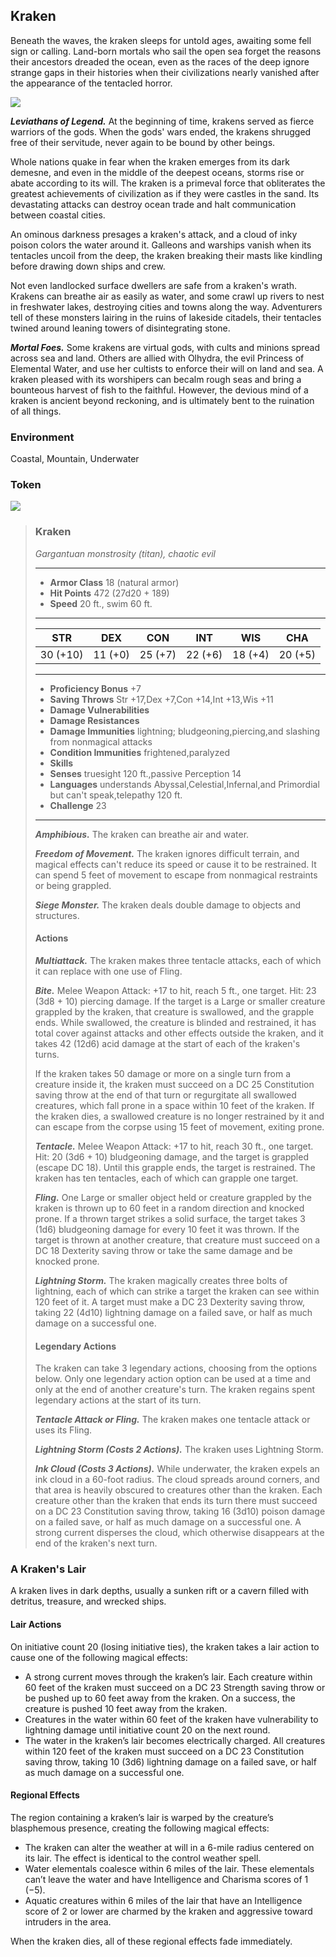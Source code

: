 ## Kraken
Beneath the waves, the kraken sleeps for untold ages, awaiting some fell sign or calling. Land-born mortals who sail the open sea forget the reasons their ancestors dreaded the ocean, even as the races of the deep ignore strange gaps in their histories when their civilizations nearly vanished after the appearance of the tentacled horror.

![](Kraken.png)

***Leviathans of Legend.*** At the beginning of time, krakens served as fierce warriors of the gods. When the gods' wars ended, the krakens shrugged free of their servitude, never again to be bound by other beings.

Whole nations quake in fear when the kraken emerges from its dark demesne, and even in the middle of the deepest oceans, storms rise or abate according to its will. The kraken is a primeval force that obliterates the greatest achievements of civilization as if they were castles in the sand. Its devastating attacks can destroy ocean trade and halt communication between coastal cities.

An ominous darkness presages a kraken's attack, and a cloud of inky poison colors the water around it. Galleons and warships vanish when its tentacles uncoil from the deep, the kraken breaking their masts like kindling before drawing down ships and crew.

Not even landlocked surface dwellers are safe from a kraken's wrath. Krakens can breathe air as easily as water, and some crawl up rivers to nest in freshwater lakes, destroying cities and towns along the way. Adventurers tell of these monsters lairing in the ruins of lakeside citadels, their tentacles twined around leaning towers of disintegrating stone.

***Mortal Foes.*** Some krakens are virtual gods, with cults and minions spread across sea and land. Others are allied with Olhydra, the evil Princess of Elemental Water, and use her cultists to enforce their will on land and sea. A kraken pleased with its worshipers can becalm rough seas and bring a bounteous harvest of fish to the faithful. However, the devious mind of a kraken is ancient beyond reckoning, and is ultimately bent to the ruination of all things.

### Environment
Coastal, Mountain, Underwater

### Token
![](Kraken-Token.png)

>### Kraken
>*Gargantuan monstrosity (titan), chaotic evil*
>___
>- **Armor Class** 18 (natural armor)
>- **Hit Points** 472 (27d20 + 189)
>- **Speed** 20 ft., swim 60 ft.
>___
>|**STR**|**DEX**|**CON**|**INT**|**WIS**|**CHA**|
>|:---:|:---:|:---:|:---:|:---:|:---:|
>|30 (+10)|11 (+0)|25 (+7)|22 (+6)|18 (+4)|20 (+5)|
>
>___
>- **Proficiency Bonus** +7
>- **Saving Throws** Str +17,Dex +7,Con +14,Int +13,Wis +11
>- **Damage Vulnerabilities** 
>- **Damage Resistances** 
>- **Damage Immunities** lightning; bludgeoning,piercing,and slashing from nonmagical attacks
>- **Condition Immunities** frightened,paralyzed
>- **Skills** 
>- **Senses** truesight 120 ft.,passive Perception 14
>- **Languages** understands Abyssal,Celestial,Infernal,and Primordial but can't speak,telepathy 120 ft.
>- **Challenge** 23
>___
>***Amphibious.*** The kraken can breathe air and water.
>
>***Freedom of Movement.*** The kraken ignores difficult terrain, and magical effects can't reduce its speed or cause it to be restrained. It can spend 5 feet of movement to escape from nonmagical restraints or being grappled.
>
>***Siege Monster.*** The kraken deals double damage to objects and structures.
>
>#### Actions
>***Multiattack.*** The kraken makes three tentacle attacks, each of which it can replace with one use of Fling.
>
>***Bite.*** Melee Weapon Attack: +17 to hit, reach 5 ft., one target. Hit: 23 (3d8 + 10) piercing damage. If the target is a Large or smaller creature grappled by the kraken, that creature is swallowed, and the grapple ends. While swallowed, the creature is blinded and restrained, it has total cover against attacks and other effects outside the kraken, and it takes 42 (12d6) acid damage at the start of each of the kraken's turns.
>
>If the kraken takes 50 damage or more on a single turn from a creature inside it, the kraken must succeed on a DC 25 Constitution saving throw at the end of that turn or regurgitate all swallowed creatures, which fall prone in a space within 10 feet of the kraken. If the kraken dies, a swallowed creature is no longer restrained by it and can escape from the corpse using 15 feet of movement, exiting prone.
>
>***Tentacle.*** Melee Weapon Attack: +17 to hit, reach 30 ft., one target. Hit: 20 (3d6 + 10) bludgeoning damage, and the target is grappled (escape DC 18). Until this grapple ends, the target is restrained. The kraken has ten tentacles, each of which can grapple one target.
>
>***Fling.*** One Large or smaller object held or creature grappled by the kraken is thrown up to 60 feet in a random direction and knocked prone. If a thrown target strikes a solid surface, the target takes 3 (1d6) bludgeoning damage for every 10 feet it was thrown. If the target is thrown at another creature, that creature must succeed on a DC 18 Dexterity saving throw or take the same damage and be knocked prone.
>
>***Lightning Storm.*** The kraken magically creates three bolts of lightning, each of which can strike a target the kraken can see within 120 feet of it. A target must make a DC 23 Dexterity saving throw, taking 22 (4d10) lightning damage on a failed save, or half as much damage on a successful one.
>
>#### Legendary Actions
>The kraken can take 3 legendary actions, choosing from the options below. Only one legendary action option can be used at a time and only at the end of another creature's turn. The kraken regains spent legendary actions at the start of its turn.
>
>***Tentacle Attack or Fling.*** The kraken makes one tentacle attack or uses its Fling.
>
>***Lightning Storm (Costs 2 Actions).*** The kraken uses Lightning Storm.
>
>***Ink Cloud (Costs 3 Actions).*** While underwater, the kraken expels an ink cloud in a 60-foot radius. The cloud spreads around corners, and that area is heavily obscured to creatures other than the kraken. Each creature other than the kraken that ends its turn there must succeed on a DC 23 Constitution saving throw, taking 16 (3d10) poison damage on a failed save, or half as much damage on a successful one. A strong current disperses the cloud, which otherwise disappears at the end of the kraken's next turn.
>

### A Kraken's Lair
A kraken lives in dark depths, usually a sunken rift or a cavern filled with detritus, treasure, and wrecked ships.

#### Lair Actions
On initiative count 20 (losing initiative ties), the kraken takes a lair action to cause one of the following magical effects:

* A strong current moves through the kraken’s lair. Each creature within 60 feet of the kraken must succeed on a DC 23 Strength saving throw or be pushed up to 60 feet away from the kraken. On a success, the creature is pushed 10 feet away from the kraken.
* Creatures in the water within 60 feet of the kraken have vulnerability to lightning damage until initiative count 20 on the next round.
* The water in the kraken’s lair becomes electrically charged. All creatures within 120 feet of the kraken must succeed on a DC 23 Constitution saving throw, taking 10 (3d6) lightning damage on a failed save, or half as much damage on a successful one.

#### Regional Effects
The region containing a kraken’s lair is warped by the creature’s blasphemous presence, creating the following magical effects:

* The kraken can alter the weather at will in a 6-mile radius centered on its lair. The effect is identical to the control weather spell.
* Water elementals coalesce within 6 miles of the lair. These elementals can’t leave the water and have Intelligence and Charisma scores of 1 (−5).
* Aquatic creatures within 6 miles of the lair that have an Intelligence score of 2 or lower are charmed by the kraken and aggressive toward intruders in the area.

When the kraken dies, all of these regional effects fade immediately.
